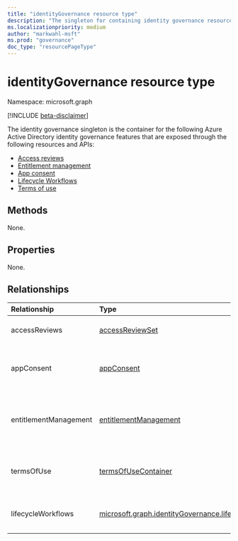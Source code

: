```yaml
---
title: "identityGovernance resource type"
description: "The singleton for containing identity governance resources."
ms.localizationpriority: medium
author: "markwahl-msft"
ms.prod: "governance"
doc_type: "resourcePageType"
---
```


# identityGovernance resource type

Namespace: microsoft.graph

[!INCLUDE [beta-disclaimer](../../includes/beta-disclaimer.md)]

The identity governance singleton is the container for the following Azure Active Directory identity governance features that are exposed through the following resources and APIs:

+ [Access reviews](accessreviewsv2-overview.md)
+ [Entitlement management](entitlementmanagement-overview.md)
+ [App consent](consentrequests-overview.md)
+ [Lifecycle Workflows](identitygovernance-lifecycleworkflows-overview.md)
+ [Terms of use](agreement.md)

## Methods

None.

## Properties

None.

## Relationships

|Relationship|Type|Description|
|:---|:---|:---|
|accessReviews|[accessReviewSet](accessreviewset.md)| Container for the base resources that expose the access reviews API and features.|
|appConsent|[appConsent](appconsentapprovalroute.md)| Container for base resources that expose the app consent request API and features. Currently exposes only the [appConsentRequests](appconsentrequest.md) resource.|
|entitlementManagement|[entitlementManagement](entitlementmanagement.md)| Container for entitlement management resources, including [accessPackageCatalog](accesspackagecatalog.md), [connectedOrganization](connectedorganization.md), and [entitlementManagementSettings](entitlementmanagementsettings.md).|
|termsOfUse|[termsOfUseContainer](termsofusecontainer.md)| Container for the resources that expose the terms of use API and its features, including [agreements](agreement.md) and [agreementAcceptances](agreementacceptance.md). |
|lifecycleWorkflows|[microsoft.graph.identityGovernance.lifecycleWorkflowsContainer](identitygovernance-lifecycleworkflowscontainer.md)| Container for Lifecycle Workflow resources, including [workflow](identitygovernance-workflow.md), [customTaskExtension](identitygovernance-customtaskextension.md), and [lifecycleManagementSettings](identitygovernance-lifecyclemanagementsettings.md)|
